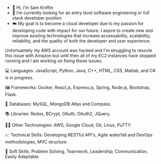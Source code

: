 - 👋 Hi, I’m Sam Kniffin
- 🌱 I’m currently looking for an entry level software engineering or full stack developer position
- ☁️ My goal is to become a cloud developer due to my passion for developing code with impact for our future. I aspire to create new and improve existing technologies that increase accessability, scalability, reliability, and the quality of both the developer and user experience.

Unfortuantely my AWS account was hacked and I'm struggling to resovle this issue with Amazon but until then all of my EC2 instances have stopped running and I am working on fixing these issues. 

💻 Languages: JavaScript, Python, Java, C++, HTML, CSS, Matlab, and C# is in progress. 

🖼️ Frameworks: Docker, React.js, Express.js, Spring, Node.js, Bootstrap, Flask.

💾 Databases: MySQL, MongoDB Atlas and Compass.

📚 Libraries: Redux, BCrypt, OAuth, OAuth2, JQuery. 

👨‍💻 Other Technologies: AWS, Google Cloud, Git, Linux, PuTTY.

📈 Technical Skills: Developing RESTful API's, Agile waterfall and DevOps methodologies, MVC structure

👨 Soft Skills: Problem Solving, Teamwork, Leadership, Communication, Easily Adaptable

<!---
kniffin11/kniffin11 is a ✨ special ✨ repository because its `README.md` (this file) appears on your GitHub profile.
You can click the Preview link to take a look at your changes.
--->
